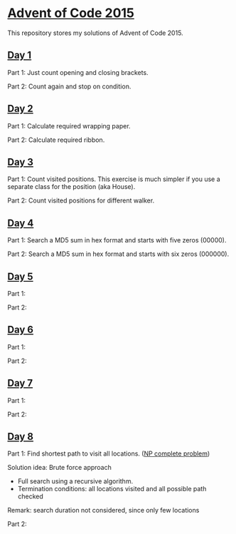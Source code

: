 # [Advent of Code 2015](https://adventofcode.com/2015)

This repository stores my solutions of Advent of Code 2015.


## [Day 1](https://adventofcode.com/2015/day/1)

Part 1: Just count opening and closing brackets.

Part 2: Count again and stop on condition.


## [Day 2](https://adventofcode.com/2015/day/2)

Part 1: Calculate required wrapping paper.

Part 2: Calculate required ribbon.


## [Day 3](https://adventofcode.com/2015/day/3)

Part 1: Count visited positions.
This exercise is much simpler if you use a separate class for the position (aka House).

Part 2: Count visited positions for different walker.


## [Day 4](https://adventofcode.com/2015/day/4)

Part 1: Search a MD5 sum in hex format and starts with five zeros (00000). 

Part 2: Search a MD5 sum in hex format and starts with six zeros (000000).

## [Day 5](https://adventofcode.com/2015/day/5)

Part 1:  

Part 2: 

## [Day 6](https://adventofcode.com/2015/day/6)

Part 1:  

Part 2: 

## [Day 7](https://adventofcode.com/2015/day/7)

Part 1:  

Part 2: 

## [Day 8](https://adventofcode.com/2015/day/8)

Part 1: Find shortest path to visit all locations. ([NP complete problem](https://en.wikipedia.org/wiki/NP-completeness))

Solution idea: Brute force approach
* Full search using a recursive algorithm.
* Termination conditions: all locations visited and all possible path checked

Remark: search duration not considered, since only few locations

Part 2: 

